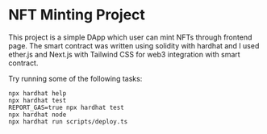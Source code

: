 # NFT Minting Project

This project is a simple DApp which user can mint NFTs through frontend page. The smart contract was written using solidity with hardhat and I used ether.js and Next.js with Tailwind CSS for web3 integration with smart contract. 

Try running some of the following tasks:

```shell
npx hardhat help
npx hardhat test
REPORT_GAS=true npx hardhat test
npx hardhat node
npx hardhat run scripts/deploy.ts
```
